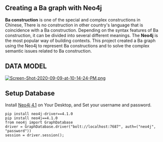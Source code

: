 Creating a Ba graph with Neo4j
----------------------------------------------------------------------------------
 **Ba construction** is one of the special and complex constructions in Chinese, There is no construction in other country's language
that is coincidence with a Ba construction. Depending on the syntax features of Ba construction, it can be divided into several different meanings.
The **Neo4j** is the most popular way of building contexts. This project created a Ba graph using the Neo4j to represent Ba constructions and to solve the complex semantic issues related to Ba construction.


DATA MODEL
-----------------------------------------------------------------------------------
[![Screen-Shot-2020-09-09-at-10-14-24-PM.png](https://i.postimg.cc/hP6VVTLR/Screen-Shot-2020-09-09-at-10-14-24-PM.png)](https://postimg.cc/ZCP9S9sw)

Setup Database
-----------------------------------------------------------------------------------
Install [Neo4j 4.1](https://neo4j.com/download/) on Your Desktop, and Set your username and password.
```
pip install neo4j-driver==4.1.0
pip install neo4j==4.1.0
from neo4j import GraphDatabase
driver = GraphDatabase.driver("bolt://localhost:7687", auth=("neo4j", "password"))
session = driver.session();
```




